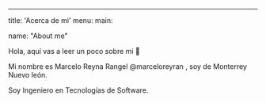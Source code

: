 ---
title: 'Acerca de mi'
menu:
  main:
   
   name: "About me" 



Hola, aquí vas a leer un poco sobre mi 🤩

Mi nombre es Marcelo Reyna Rangel @marceloreyran , soy de Monterrey Nuevo león.

Soy Ingeniero en Tecnologías de Software.


 



